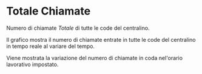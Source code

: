 # Totale Chiamate

Numero di chiamate *Totale* di tutte le code del centralino.

Il grafico mostra il numero di chiamate entrate in tutte le code del 
centralino in tempo reale al variare del tempo.

Viene mostrata la variazione del numero di chiamate in coda nel'orario 
lavorativo impostato.

